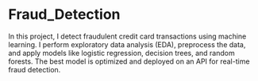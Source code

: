 # Fraud_Detection
In this project, I detect fraudulent credit card transactions using machine learning. I perform exploratory data analysis (EDA), preprocess the data, and apply models like logistic regression, decision trees, and random forests. The best model is optimized and deployed on an API for real-time fraud detection.
